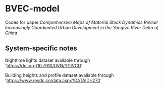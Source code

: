# BVEC-model
Codes for paper _Comprehensive Maps of Material Stock Dynamics Reveal Increasingly Coordinated Urban Development in the Yangtze River Delta of China_
## System-specific notes

Nighttime lights dataset available through 'https://doi.org/10.7910/DVN/YGIVCD'

Building heights and profile dataset available through 'https://www.resdc.cn/data.aspx?DATAID=270'
